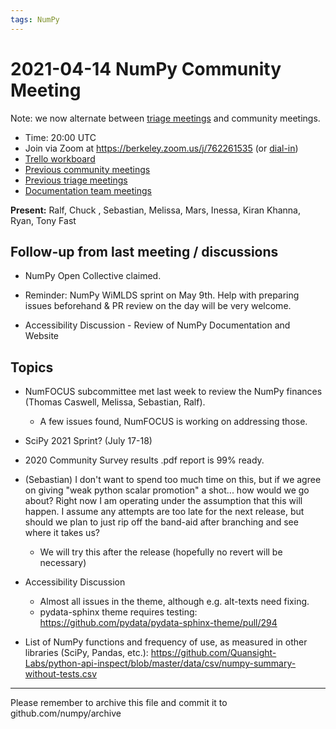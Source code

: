 ```yaml
---
tags: NumPy
---
```



# 2021-04-14 NumPy Community Meeting

Note: we now alternate between [triage meetings](https://hackmd.io/68i_JvOYQfy9ERiHgXMPvg) and community meetings.

- Time: 20:00 UTC
- Join via Zoom at https://berkeley.zoom.us/j/762261535 (or [dial-in](https://berkeley.zoom.us/u/aC3ENhycM))
- [Trello workboard](https://trello.com/b/Azg4fYZH/numpy-at-bids)
- [Previous community meetings](https://github.com/numpy/archive/tree/master/status_meetings)
- [Previous triage meetings](https://github.com/numpy/archive/tree/master/triage_meetings)
- [Documentation team meetings](https://hackmd.io/oB_boakvRqKR-_2jRV-Qjg)


**Present:** Ralf, Chuck , Sebastian, Melissa, Mars, Inessa, Kiran Khanna, Ryan, Tony Fast


## Follow-up from last meeting / discussions

- NumPy Open Collective claimed.

- Reminder: NumPy WiMLDS sprint on May 9th. Help with preparing issues beforehand & PR review on the day will be very welcome.

- Accessibility Discussion - Review of NumPy Documentation and Website


## Topics

- NumFOCUS subcommittee met last week to review the NumPy finances (Thomas Caswell, Melissa, Sebastian, Ralf).
    - A few issues found, NumFOCUS is working on addressing those.

- SciPy 2021 Sprint? (July 17-18)


- 2020 Community Survey results .pdf report is 99% ready.


- (Sebastian) I don't want to spend too much time on this, but if we agree on giving "weak python scalar promotion" a shot... how would we go about?  Right now I am operating under the assumption that this will  happen.  I assume any attempts are too late for the next release, but should we plan to just rip off the band-aid after branching and see where it takes us?
    - We will try this after the release (hopefully no revert will be necessary)

- Accessibility Discussion
  - Almost all issues in the theme, although e.g. alt-texts need fixing.
  - pydata-sphinx theme requires testing: https://github.com/pydata/pydata-sphinx-theme/pull/294

- List of NumPy functions and frequency of use, as measured in other libraries (SciPy, Pandas, etc.): https://github.com/Quansight-Labs/python-api-inspect/blob/master/data/csv/numpy-summary-without-tests.csv



---

Please remember to archive this file and commit it to github.com/numpy/archive
